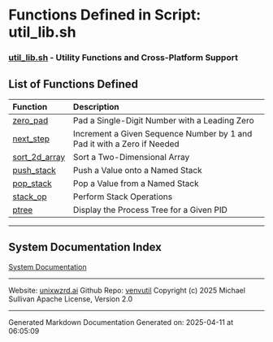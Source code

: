 # Functions Defined in Script: util_lib.sh

### [util_lib.sh](/docs/shdoc/bin/shinclude/scripts/util_lib.sh.md) - Utility Functions and Cross-Platform Support

## List of Functions Defined

| Function | Description |
|:--|:--|
| [zero_pad](functions/zero_pad.md) | Pad a Single-Digit Number with a Leading Zero |
| [next_step](functions/next_step.md) | Increment a Given Sequence Number by 1 and Pad it with a Zero if Needed |
| [sort_2d_array](functions/sort_2d_array.md) | Sort a Two-Dimensional Array |
| [push_stack](functions/push_stack.md) | Push a Value onto a Named Stack |
| [pop_stack](functions/pop_stack.md) | Pop a Value from a Named Stack |
| [stack_op](functions/stack_op.md) | Perform Stack Operations |
| [ptree](functions/ptree.md) | Display the Process Tree for a Given PID |

---

## System Documentation Index

[System Documentation](/README.md)

---

Website: [unixwzrd.ai](https://unixwzrd.ai)
Github Repo: [venvutil](https://github.com/unixwzrd/venvutil)
Copyright (c) 2025 Michael Sullivan
Apache License, Version 2.0

---

Generated Markdown Documentation
Generated on: 2025-04-11 at 06:05:09
